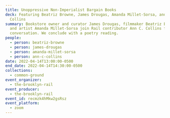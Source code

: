 ```yaml
---
title: Unoppressive Non-Imperialist Bargain Books
deck: Featuring Beatriz Browne, James Drougas, Amanda Millet-Sorsa, and Ann C.
  Collins
summary: Bookstore owner and curator James Drougas, filmmaker Beatriz Browne,
  and artist Amanda Millet-Sorsa join Rail contributor Ann C. Collins for a
  conversation. We conclude with a poetry reading.
people:
  - person: beatriz-browne
  - person: james-drougas
  - person: amanda-millet-sorsa
  - person: ann-c-collins
date: 2022-04-14T13:00:00-0500
end_date: 2022-04-14T14:30:00-0500
collections:
  - common-ground
event_organizer:
  - the-brooklyn-rail
event_producer:
  - the-brooklyn-rail
event_id: recmzk4hMkw2gsRsz
event_platform:
  - zoom
---
```

